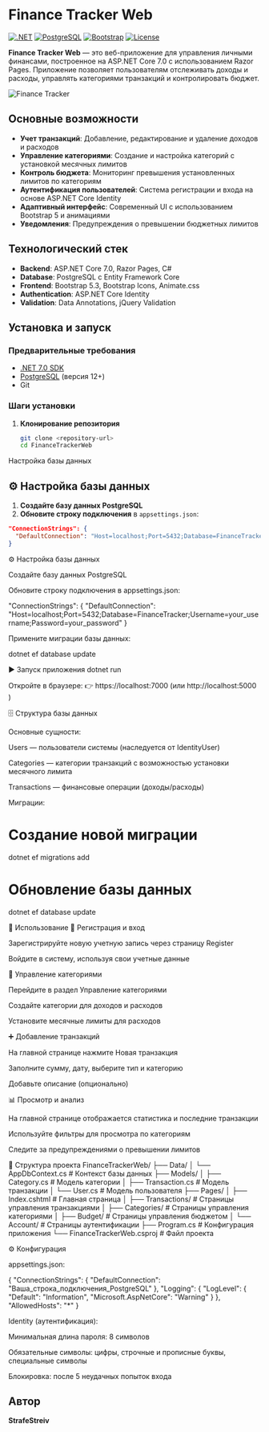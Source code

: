 # Finance Tracker Web

[![.NET](https://img.shields.io/badge/.NET-7.0-purple)](https://dotnet.microsoft.com/)
[![PostgreSQL](https://img.shields.io/badge/PostgreSQL-15-blue)](https://www.postgresql.org/)
[![Bootstrap](https://img.shields.io/badge/Bootstrap-5.3-blue)](https://getbootstrap.com/)
[![License](https://img.shields.io/badge/License-MIT-green)](LICENSE)

**Finance Tracker Web** — это веб-приложение для управления личными финансами, построенное на ASP.NET Core 7.0 с использованием Razor Pages. Приложение позволяет пользователям отслеживать доходы и расходы, управлять категориями транзакций и контролировать бюджет.

![Finance Tracker](https://img.shields.io/badge/Finance-Tracker-success)

##  Основные возможности

- **Учет транзакций**: Добавление, редактирование и удаление доходов и расходов
- **Управление категориями**: Создание и настройка категорий с установкой месячных лимитов
- **Контроль бюджета**: Мониторинг превышения установленных лимитов по категориям
- **Аутентификация пользователей**: Система регистрации и входа на основе ASP.NET Core Identity
- **Адаптивный интерфейс**: Современный UI с использованием Bootstrap 5 и анимациями
- **Уведомления**: Предупреждения о превышении бюджетных лимитов

## Технологический стек

- **Backend**: ASP.NET Core 7.0, Razor Pages, C#
- **Database**: PostgreSQL с Entity Framework Core
- **Frontend**: Bootstrap 5.3, Bootstrap Icons, Animate.css
- **Authentication**: ASP.NET Core Identity
- **Validation**: Data Annotations, jQuery Validation

##  Установка и запуск

### Предварительные требования

- [.NET 7.0 SDK](https://dotnet.microsoft.com/download/dotnet/7.0)
- [PostgreSQL](https://www.postgresql.org/download/) (версия 12+)
- Git

### Шаги установки

1. **Клонирование репозитория**
   ```bash
   git clone <repository-url>
   cd FinanceTrackerWeb
Настройка базы данных

## ⚙️ Настройка базы данных

1. **Создайте базу данных PostgreSQL**  
2. **Обновите строку подключения** в `appsettings.json`:

```json
"ConnectionStrings": {
  "DefaultConnection": "Host=localhost;Port=5432;Database=FinanceTracker;Username=your_username;Password=your_password"
}
```
⚙️ Настройка базы данных

Создайте базу данных PostgreSQL

Обновите строку подключения в appsettings.json:

"ConnectionStrings": {
  "DefaultConnection": "Host=localhost;Port=5432;Database=FinanceTracker;Username=your_username;Password=your_password"
}


Примените миграции базы данных:

dotnet ef database update

▶️ Запуск приложения
dotnet run


Откройте в браузере:
👉 https://localhost:7000
 (или http://localhost:5000
)

🗄️ Структура базы данных

Основные сущности:

Users — пользователи системы (наследуется от IdentityUser)

Categories — категории транзакций с возможностью установки месячного лимита

Transactions — финансовые операции (доходы/расходы)

Миграции:

# Создание новой миграции
dotnet ef migrations add <MigrationName>

# Обновление базы данных
dotnet ef database update

🎯 Использование
🔑 Регистрация и вход

Зарегистрируйте новую учетную запись через страницу Register

Войдите в систему, используя свои учетные данные

📂 Управление категориями

Перейдите в раздел Управление категориями

Создайте категории для доходов и расходов

Установите месячные лимиты для расходов

➕ Добавление транзакций

На главной странице нажмите Новая транзакция

Заполните сумму, дату, выберите тип и категорию

Добавьте описание (опционально)

📊 Просмотр и анализ

На главной странице отображается статистика и последние транзакции

Используйте фильтры для просмотра по категориям

Следите за предупреждениями о превышении лимитов

📁 Структура проекта
FinanceTrackerWeb/
├── Data/
│   └── AppDbContext.cs          # Контекст базы данных
├── Models/
│   ├── Category.cs              # Модель категории
│   ├── Transaction.cs           # Модель транзакции
│   └── User.cs                  # Модель пользователя
├── Pages/
│   ├── Index.cshtml             # Главная страница
│   ├── Transactions/            # Страницы управления транзакциями
│   ├── Categories/              # Страницы управления категориями
│   ├── Budget/                  # Страницы управления бюджетом
│   └── Account/                 # Страницы аутентификации
├── Program.cs                   # Конфигурация приложения
└── FinanceTrackerWeb.csproj     # Файл проекта

⚙️ Конфигурация

appsettings.json:

{
  "ConnectionStrings": {
    "DefaultConnection": "Ваша_строка_подключения_PostgreSQL"
  },
  "Logging": {
    "LogLevel": {
      "Default": "Information",
      "Microsoft.AspNetCore": "Warning"
    }
  },
  "AllowedHosts": "*"
}


Identity (аутентификация):

Минимальная длина пароля: 8 символов

Обязательные символы: цифры, строчные и прописные буквы, специальные символы

Блокировка: после 5 неудачных попыток входа
## Автор

**StrafeStreiv**
